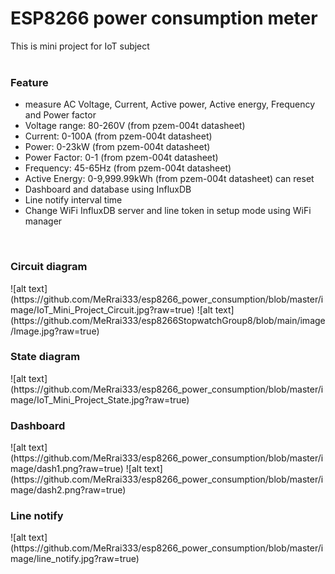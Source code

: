 # ESP8266 power consumption meter
This is mini project for IoT subject <br/><br/>
<h3>Feature</h3>
<ul>
  <li>measure AC Voltage, Current, Active power, Active energy, Frequency and Power factor</li>
  <li>Voltage range: 80-260V (from pzem-004t datasheet)</li>
  <li>Current: 0-100A (from pzem-004t datasheet)</li>
  <li>Power: 0-23kW (from pzem-004t datasheet)</li>
  <li>Power Factor: 0-1 (from pzem-004t datasheet)</li>
  <li>Frequency: 45-65Hz (from pzem-004t datasheet)</li>
  <li>Active Energy: 0-9,999.99kWh (from pzem-004t datasheet) can reset</li>
  <li>Dashboard and database using InfluxDB</li>
  <li>Line notify interval time</li>
  <li>Change WiFi InfluxDB server and line token in setup mode using WiFi manager</li>
</ul>
<br/>
<h3>Circuit diagram</h3>
![alt text](https://github.com/MeRrai333/esp8266_power_consumption/blob/master/image/IoT_Mini_Project_Circuit.jpg?raw=true)
![alt text](https://github.com/MeRrai333/esp8266StopwatchGroup8/blob/main/image/Image.jpg?raw=true)
<br/>
<h3>State diagram</h3>
![alt text](https://github.com/MeRrai333/esp8266_power_consumption/blob/master/image/IoT_Mini_Project_State.jpg?raw=true)
<br/>
<h3>Dashboard</h3>
![alt text](https://github.com/MeRrai333/esp8266_power_consumption/blob/master/image/dash1.png?raw=true)
![alt text](https://github.com/MeRrai333/esp8266_power_consumption/blob/master/image/dash2.png?raw=true)
<br/>
<h3>Line notify</h3>
![alt text](https://github.com/MeRrai333/esp8266_power_consumption/blob/master/image/line_notify.jpg?raw=true)
<br/>

